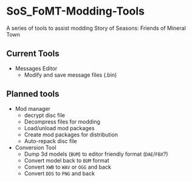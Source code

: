 # SoS_FoMT-Modding-Tools
A series of tools to assist modding Story of Seasons: Friends of Mineral Town


## Current Tools

- Messages Editor
  - Modify and save message files (.bin)
  
  
## Planned tools

  + Mod manager
    - decrypt disc file
    - Decompress files for modding
    - Load/unload mod packages
    - Create mod packages for distribution
    - Auto-repack disc file
  + Conversion Tool
    - Dump 3d models (`BUM`) to editor friendly format (`DAE`/`FBX`?)
    - Convert model back to `BUM` format
    - Convert `XWB` to `WAV` or `OGG` and back
    - Convert `DDS` to `PNG` and back

